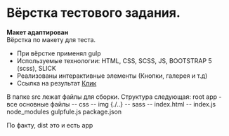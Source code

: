 # Вёрстка тестового задания.
<b>Макет адаптирован</b><br>
Вёрстка по макету для теста. 
- При вёрстке применял gulp <br>
- Используемые технологии: HTML, CSS, SСSS, JS, BOOTSTRAP 5 (scss), SLICK
- Реализованы интерактивные элементы (Кнопки, галерея и т.д)
- Ссылка на результат [Клик](https://lovepuff-d.github.io/proektclinikatest/)

В папке src лежат файлы для сборки.
Структура следующая:
root
  app - все основные файлы
    -- css
    -- img {./..}
    -- sass
    -- index.html
    -- index.js
  node_modules
  gulpfule.js
  package.json

По факту, dist это и есть app
<br>
